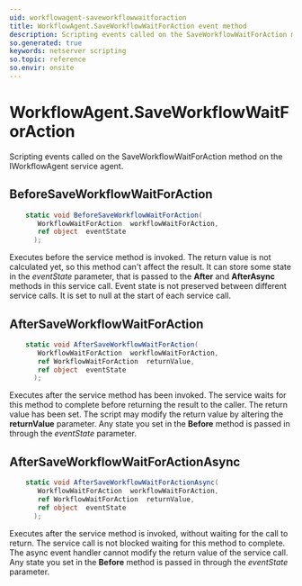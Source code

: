 ```yaml
---
uid: workflowagent-saveworkflowwaitforaction
title: WorkflowAgent.SaveWorkflowWaitForAction event method
description: Scripting events called on the SaveWorkflowWaitForAction method on the WorkflowAgent service agent.
so.generated: true
keywords: netserver scripting
so.topic: reference
so.envir: onsite
---
```

# WorkflowAgent.SaveWorkflowWaitForAction

Scripting events called on the <see cref='M:SuperOffice.CRM.Services.IWorkflowAgent.SaveWorkflowWaitForAction'>SaveWorkflowWaitForAction</see> method on the <see cref='IWorkflowAgent'>IWorkflowAgent</see>  service agent.

## BeforeSaveWorkflowWaitForAction
```cs
    static void BeforeSaveWorkflowWaitForAction(
       WorkflowWaitForAction  workflowWaitForAction,
       ref object  eventState
      );
```
Executes before the service method is invoked.
The return value is not calculated yet, so this method can't affect the result.
It can store some state in the *eventState* parameter, that is passed to the **After** and **AfterAsync** methods in this service call.
Event state is not preserved between different service calls. It is set to null at the start of each service call.
## AfterSaveWorkflowWaitForAction
```cs
    static void AfterSaveWorkflowWaitForAction(
       WorkflowWaitForAction  workflowWaitForAction,
       ref WorkflowWaitForAction  returnValue,
       ref object  eventState
      );
```
Executes after the service method has been invoked. The service waits for this method to complete before returning the result to the caller.
The return value has been set. The script may modify the return value by altering the **returnValue** parameter.
Any state you set in the **Before** method is passed in through the *eventState* parameter.
## AfterSaveWorkflowWaitForActionAsync
```cs
    static void AfterSaveWorkflowWaitForActionAsync(
       WorkflowWaitForAction  workflowWaitForAction,
       ref WorkflowWaitForAction  returnValue,
       ref object  eventState
      );
```
Executes after the service method is invoked, without waiting for the call to return.
The service call is not blocked waiting for this method to complete.
The async event handler cannot modify the return value of the service call.
Any state you set in the **Before** method is passed in through the *eventState* parameter.

